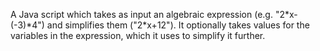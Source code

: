 A Java script which takes as input an algebraic expression (e.g. "2\*x-(-3)\*4") and simplifies them ("2*x+12").
It optionally takes values for the variables in the expression, which it uses to simplify it further.
